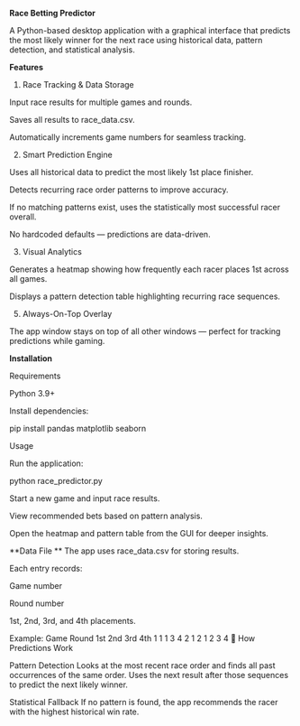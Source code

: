 **Race Betting Predictor**

A Python-based desktop application with a graphical interface that predicts the most likely winner for the next race using historical data, pattern detection, and statistical analysis.

**Features**
1. Race Tracking & Data Storage

Input race results for multiple games and rounds.

Saves all results to race_data.csv.

Automatically increments game numbers for seamless tracking.


2. Smart Prediction Engine

Uses all historical data to predict the most likely 1st place finisher.

Detects recurring race order patterns to improve accuracy.

If no matching patterns exist, uses the statistically most successful racer overall.

No hardcoded defaults — predictions are data-driven.


3. Visual Analytics

Generates a heatmap showing how frequently each racer places 1st across all games.

Displays a pattern detection table highlighting recurring race sequences.

5. Always-On-Top Overlay

The app window stays on top of all other windows — perfect for tracking predictions while gaming.

**Installation**

Requirements

Python 3.9+

Install dependencies:

pip install pandas matplotlib seaborn


Usage

Run the application:

python race_predictor.py


Start a new game and input race results.

View recommended bets based on pattern analysis.

Open the heatmap and pattern table from the GUI for deeper insights.

**Data File
**
The app uses race_data.csv for storing results.

Each entry records:

Game number

Round number

1st, 2nd, 3rd, and 4th placements.


Example:
Game	Round	1st	2nd	3rd	4th
1	1	1	3	4	2
1	2	1	2	3	4
🧠 How Predictions Work

Pattern Detection
Looks at the most recent race order and finds all past occurrences of the same order.
Uses the next result after those sequences to predict the next likely winner.

Statistical Fallback
If no pattern is found, the app recommends the racer with the highest historical win rate.

